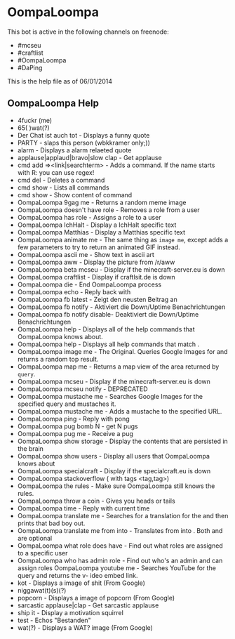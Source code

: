 # OompaLoompa

This bot is active in the following channels on freenode:

- #mcseu
- #craftlist
- #OompaLoompa
- #DaPing

This is the help file as of 06/01/2014

## OompaLoompa Help
- 4fuckr (me)
- 65( )wat(?)
- Der Chat ist auch tot - Displays a funny quote
- PARTY - slaps this person (wbkkramer only;))
- alarm - Displays a alarm relaeted quote
- applause|applaud|bravo|slow clap - Get applause
- cmd add <name>=><link|searchterm> - Adds a command. If the name starts with R: you can use regex!
- cmd del <name> - Deletes a command
- cmd show - Lists all commands
- cmd show <name> - Show content of command
- OompaLoompa 9gag me - Returns a random meme image
- OompaLoompa <user> doesn't have <role> role - Removes a role from a user
- OompaLoompa <user> has <role> role - Assigns a role to a user
- OompaLoompa IchHalt - Display a IchHalt specific text
- OompaLoompa Matthias - Display a Matthias specific text
- OompaLoompa animate me <query> - The same thing as `image me`, except adds a few parameters to try to return an animated GIF instead.
- OompaLoompa ascii me <text> - Show text in ascii art
- OompaLoompa aww - Display the picture from /r/aww
- OompaLoompa beta mcseu - Display if the minecraft-server.eu is down
- OompaLoompa craftlist - Display if craftlsit.de is down
- OompaLoompa die - End OompaLoompa process
- OompaLoompa echo <text> - Reply back with <text>
- OompaLoompa fb latest - Zeigt den neusten Beitrag an
- OompaLoompa fb notify - Aktiviert die Down/Uptime Benachrichtungen
- OompaLoompa fb notify disable- Deaktiviert die Down/Uptime Benachrichtungen
- OompaLoompa help - Displays all of the help commands that OompaLoompa knows about.
- OompaLoompa help <query> - Displays all help commands that match <query>.
- OompaLoompa image me <query> - The Original. Queries Google Images for <query> and returns a random top result.
- OompaLoompa map me <query> - Returns a map view of the area returned by `query`.
- OompaLoompa mcseu - Display if the minecraft-server.eu is down
- OompaLoompa mcseu notify - DEPRECATED
- OompaLoompa mustache me <query> - Searches Google Images for the specified query and mustaches it.
- OompaLoompa mustache me <url> - Adds a mustache to the specified URL.
- OompaLoompa ping - Reply with pong
- OompaLoompa pug bomb N - get N pugs
- OompaLoompa pug me - Receive a pug
- OompaLoompa show storage - Display the contents that are persisted in the brain
- OompaLoompa show users - Display all users that OompaLoompa knows about
- OompaLoompa specialcraft - Display if the specialcraft.eu is down
- OompaLoompa stackoverflow <query>( with tags <tag,tag>)
- OompaLoompa the rules - Make sure OompaLoompa still knows the rules.
- OompaLoompa throw a coin - Gives you heads or tails
- OompaLoompa time - Reply with current time
- OompaLoompa translate me <phrase> - Searches for a translation for the <phrase> and then prints that bad boy out.
- OompaLoompa translate me from <source> into <target> <phrase> - Translates <phrase> from <source> into <target>. Both <source> and <target> are optional
- OompaLoompa what role does <user> have - Find out what roles are assigned to a specific user
- OompaLoompa who has admin role - Find out who's an admin and can assign roles
OompaLoompa youtube me <query> - Searches YouTube for the query and returns the v- ideo embed link.
- kot - Displays a image of shit (From Google)
- niggawat(t)(s)(?)
- popcorn - Displays a image of popcorn (From Google)
- sarcastic applause|clap - Get sarcastic applause
- ship it - Display a motivation squirrel
- test - Echos "Bestanden"
- wat(?) - Displays a WAT? image (From Google)